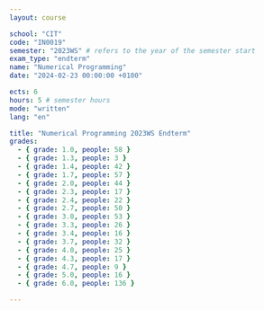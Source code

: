 ```yaml
---
layout: course

school: "CIT"
code: "IN0019"
semester: "2023WS" # refers to the year of the semester start
exam_type: "endterm"
name: "Numerical Programming"
date: "2024-02-23 00:00:00 +0100"

ects: 6
hours: 5 # semester hours
mode: "written"
lang: "en"

title: "Numerical Programming 2023WS Endterm"
grades:
  - { grade: 1.0, people: 58 }
  - { grade: 1.3, people: 3 }
  - { grade: 1.4, people: 42 }
  - { grade: 1.7, people: 57 }
  - { grade: 2.0, people: 44 }
  - { grade: 2.3, people: 17 }
  - { grade: 2.4, people: 22 }
  - { grade: 2.7, people: 50 }
  - { grade: 3.0, people: 53 }
  - { grade: 3.3, people: 26 }
  - { grade: 3.4, people: 16 }
  - { grade: 3.7, people: 32 }
  - { grade: 4.0, people: 25 }
  - { grade: 4.3, people: 17 }
  - { grade: 4.7, people: 9 }
  - { grade: 5.0, people: 16 }
  - { grade: 6.0, people: 136 }

---
```



